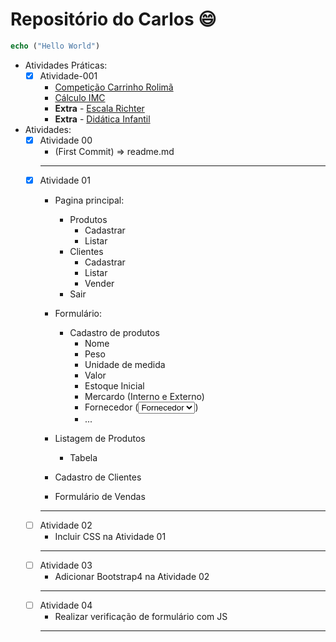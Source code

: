 # Repositório do Carlos 😄

```php
echo ("Hello World")
```

- Atividades Práticas:
    - [X] Atividade-001
        - [Competição Carrinho Rolimã](CSI477-2019-02-atividade-pratica-001/01-corrida.html)
        - [Cálculo IMC](CSI477-2019-02-atividade-pratica-001/02-imc.html)
        - **Extra** - [Escala Richter](CSI477-2019-02-atividade-pratica-001/03-escala.html)
        - **Extra** - [Didática Infantil](CSI477-2019-02-atividade-pratica-001/04-didatica.html)

- Atividades:
    - [x] Atividade 00 
        - (First Commit) => readme.md
        ---
    - [x] Atividade 01 
        - Pagina principal:
            - Produtos
                - Cadastrar
                - Listar
            - Clientes
                - Cadastrar
                - Listar
                - Vender  
            - Sair

        - Formulário:
            - Cadastro de produtos
                * Nome
                * Peso
                * Unidade de medida
                * Valor
                * Estoque Inicial
                * Mercardo (Interno e Externo)
                * Fornecedor (<select><option>Fornecedor</option></select>)
                * ...

        - Listagem de Produtos
            - Tabela
        - Cadastro de Clientes
        - Formulário de Vendas
        ---
    - [ ] Atividade 02
        - Incluir CSS na Atividade 01
        ---
    - [ ] Atividade 03
        - Adicionar Bootstrap4 na Atividade 02
        ---
    - [ ] Atividade 04
        - Realizar verificação de formulário com JS
        ---

